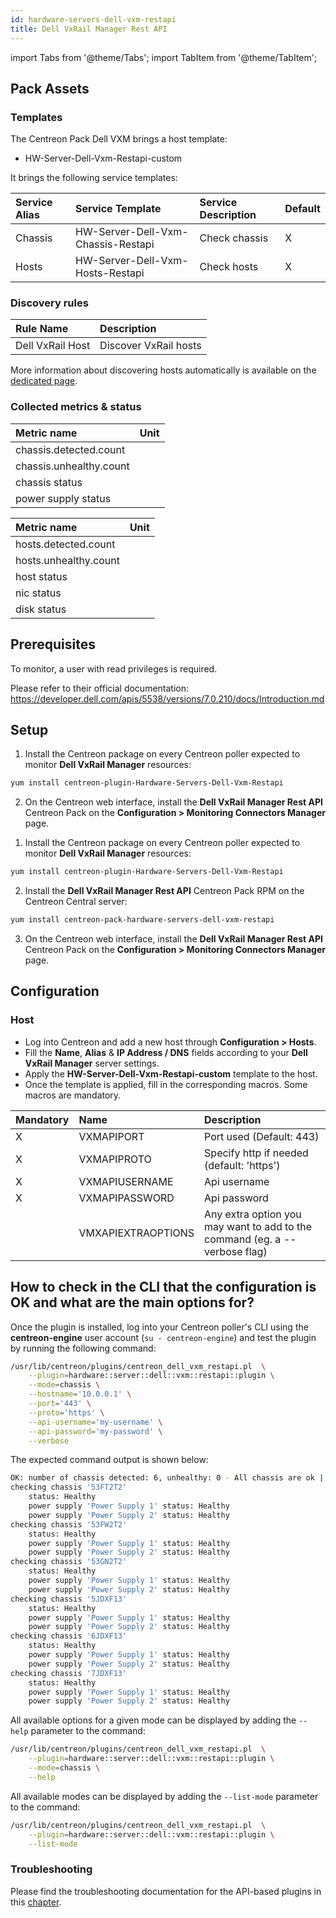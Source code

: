 ```yaml
---
id: hardware-servers-dell-vxm-restapi
title: Dell VxRail Manager Rest API
---
```

import Tabs from '@theme/Tabs';
import TabItem from '@theme/TabItem';

## Pack Assets

### Templates

The Centreon Pack Dell VXM brings a host template:
* HW-Server-Dell-Vxm-Restapi-custom

It brings the following service templates:

| Service Alias | Service Template                   | Service Description | Default |
|:--------------|:-----------------------------------|:--------------------|:--------|
| Chassis       | HW-Server-Dell-Vxm-Chassis-Restapi | Check chassis       | X       |
| Hosts         | HW-Server-Dell-Vxm-Hosts-Restapi   | Check hosts         | X       |

### Discovery rules

<Tabs groupId="sync">
<TabItem value="Host" label="Host">

| Rule Name        | Description           |
|:-----------------|:----------------------|
| Dell VxRail Host | Discover VxRail hosts |

More information about discovering hosts automatically is available on the [dedicated page](/docs/monitoring/discovery/hosts-discovery).

</TabItem>
</Tabs>

### Collected metrics & status

<Tabs groupId="sync">
<TabItem value="Chassis" label="Chassis">

| Metric name             | Unit  |
| :---------------------- | :---- |
| chassis.detected.count  |       |
| chassis.unhealthy.count |       |
| chassis status          |       |
| power supply status     |       |

</TabItem>
<TabItem value="Hosts" label="Hosts">

| Metric name           | Unit  |
| :-------------------- | :---- |
| hosts.detected.count  |       |
| hosts.unhealthy.count |       |
| host status           |       |
| nic status            |       |
| disk status           |       |

</TabItem>
</Tabs>

## Prerequisites

To monitor, a user with read privileges is required.

Please refer to their official documentation: https://developer.dell.com/apis/5538/versions/7.0.210/docs/Introduction.md

## Setup

<Tabs groupId="sync">
<TabItem value="Online License" label="Online License">

1. Install the Centreon package on every Centreon poller expected to monitor **Dell VxRail Manager** resources:

```bash
yum install centreon-plugin-Hardware-Servers-Dell-Vxm-Restapi
```

2. On the Centreon web interface, install the **Dell VxRail Manager Rest API** Centreon Pack on the **Configuration > Monitoring Connectors Manager** page.

</TabItem>

<TabItem value="Offline License" label="Offline License">

1. Install the Centreon package on every Centreon poller expected to monitor **Dell VxRail Manager** resources:

```bash
yum install centreon-plugin-Hardware-Servers-Dell-Vxm-Restapi
```

2. Install the **Dell VxRail Manager Rest API** Centreon Pack RPM on the Centreon Central server:

```bash
yum install centreon-pack-hardware-servers-dell-vxm-restapi
```

3. On the Centreon web interface, install the **Dell VxRail Manager Rest API** Centreon Pack on the **Configuration > Monitoring Connectors Manager** page.

</TabItem>
</Tabs>

## Configuration

### Host

* Log into Centreon and add a new host through **Configuration > Hosts**.
* Fill the **Name**, **Alias** & **IP Address / DNS** fields according to your **Dell VxRail Manager** server settings.
* Apply the **HW-Server-Dell-Vxm-Restapi-custom** template to the host.
* Once the template is applied, fill in the corresponding macros. Some macros are mandatory.

| Mandatory | Name               | Description                                                                |
| :-------- | :----------------- | :------------------------------------------------------------------------- |
| X         | VXMAPIPORT         | Port used (Default: 443)                                                   |
| X         | VXMAPIPROTO        | Specify http if needed (default: 'https')                                  |
| X         | VXMAPIUSERNAME     | Api username                                                               |
| X         | VXMAPIPASSWORD     | Api password                                                               |
|           | VMXAPIEXTRAOPTIONS | Any extra option you may want to add to the command (eg. a --verbose flag) |

## How to check in the CLI that the configuration is OK and what are the main options for? 

Once the plugin is installed, log into your Centreon poller's CLI using the
**centreon-engine** user account (`su - centreon-engine`) and test the plugin by
running the following command:

```bash
/usr/lib/centreon/plugins/centreon_dell_vxm_restapi.pl  \
    --plugin=hardware::server::dell::vxm::restapi::plugin \
    --mode=chassis \
    --hostname='10.0.0.1' \
    --port='443' \
    --proto='https' \
    --api-username='my-username' \
    --api-password='my-password' \
    --verbose
```

The expected command output is shown below:

```bash
OK: number of chassis detected: 6, unhealthy: 0 - All chassis are ok | 'chassis.detected.count'=6;;;0; 'chassis.unhealthy.count'=0;;;0;
checking chassis '53FT2T2'
    status: Healthy
    power supply 'Power Supply 1' status: Healthy
    power supply 'Power Supply 2' status: Healthy
checking chassis '53FW2T2'
    status: Healthy
    power supply 'Power Supply 1' status: Healthy
    power supply 'Power Supply 2' status: Healthy
checking chassis '53GN2T2'
    status: Healthy
    power supply 'Power Supply 1' status: Healthy
    power supply 'Power Supply 2' status: Healthy
checking chassis '5JDXF13'
    status: Healthy
    power supply 'Power Supply 1' status: Healthy
    power supply 'Power Supply 2' status: Healthy
checking chassis '6JDXF13'
    status: Healthy
    power supply 'Power Supply 1' status: Healthy
    power supply 'Power Supply 2' status: Healthy
checking chassis '7JDXF13'
    status: Healthy
    power supply 'Power Supply 1' status: Healthy
    power supply 'Power Supply 2' status: Healthy
```

All available options for a given mode can be displayed by adding the 
`--help` parameter to the command:

```bash
/usr/lib/centreon/plugins/centreon_dell_vxm_restapi.pl  \
    --plugin=hardware::server::dell::vxm::restapi::plugin \
    --mode=chassis \
    --help
```

All available modes can be displayed by adding the 
`--list-mode` parameter to the command:

```bash
/usr/lib/centreon/plugins/centreon_dell_vxm_restapi.pl  \
    --plugin=hardware::server::dell::vxm::restapi::plugin \
    --list-mode
```

### Troubleshooting

Please find the troubleshooting documentation for the API-based plugins in
this [chapter](../getting-started/how-to-guides/troubleshooting-plugins.md#http-and-api-checks).
